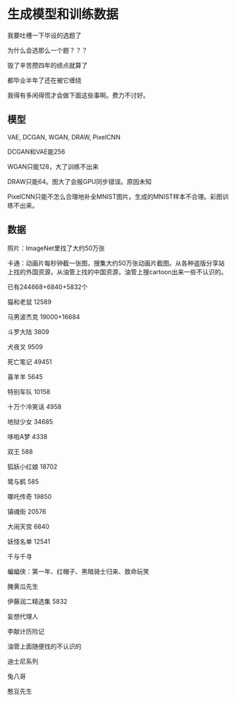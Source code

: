 # 生成模型和训练数据

我要吐槽一下毕设的选题了

为什么会选那么一个题？？？

毁了辛苦攒四年的绩点就算了

都毕业半年了还在被它缠绕

我得有多闲得慌才会做下面这些事啊。费力不讨好。

## 模型

VAE, DCGAN, WGAN, DRAW, PixelCNN

DCGAN和VAE能256

WGAN只能128，大了训练不出来

DRAW只能64。图大了会报GPU同步错误。原因未知

PixelCNN只能不怎么合理地补全MNIST图片。生成的MNIST样本不合理。彩图训练不出来。

## 数据

照片：ImageNet里找了大约50万张

卡通：动画片每秒钟截一张图，搜集大约50万张动画片截图。从各种盗版分享站上找的外国资源，从油管上找的中国资源，油管上搜cartoon出来一些不认识的。

已有244668+6840+5832个

猫和老鼠 12589

马男波杰克 19000+16684

斗罗大陆 3809

犬夜叉 9509

死亡笔记 49451

喜羊羊 5645

特别车队 10158

十万个冷笑话 4958

地狱少女 34685

哆啦A梦 4338

双王 588

狐妖小红娘 18702

鹭与鹤 585

哪吒传奇 19850

镇魂街 20576

大闹天宫 6840

妖怪名单 12541

千与千寻

蝙蝠侠：第一年、红帽子、黑暗骑士归来、致命玩笑

腌黄瓜先生

伊藤润二精选集 5832

妄想代理人

李献计历险记

油管上面随便找的不认识的

迪士尼系列

兔八哥

憨豆先生
